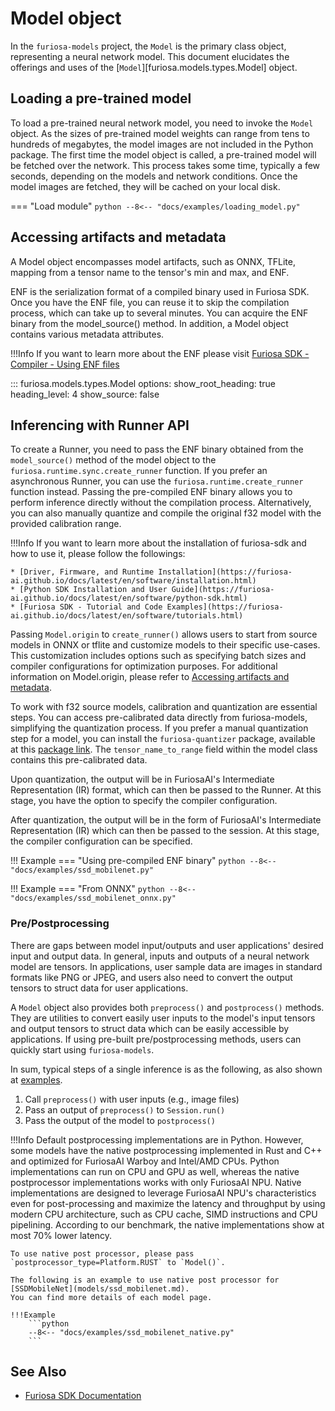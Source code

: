 # Model object

In the `furiosa-models` project, the `Model` is the primary class object, representing a neural network model. This document elucidates the offerings and uses of the [`Model`][furiosa.models.types.Model] object.


## Loading a pre-trained model

To load a pre-trained neural network model, you need to invoke the `Model` object.
As the sizes of pre-trained model weights can range from tens to hundreds of megabytes,
the model images are not included in the Python package. The first time the model object is called,
a pre-trained model will be fetched over the network. This process takes some time,
typically a few seconds, depending on the models and network conditions.
Once the model images are fetched, they will be cached on your local disk.

=== "Load module"
    ```python
    --8<-- "docs/examples/loading_model.py"
    ```

<a name="accessing_artifacts_and_metadata"></a>

## Accessing artifacts and metadata

A Model object encompasses model artifacts, such as ONNX, TFLite, mapping from a tensor name to the tensor's min and max, and ENF.

ENF is the serialization format of a compiled binary used in Furiosa SDK.
Once you have the ENF file, you can reuse it to skip the compilation process, which can take up to several minutes.
You can acquire the ENF binary from the model_source() method.
In addition, a Model object contains various metadata attributes.

!!!Info
    If you want to learn more about the ENF please visit
    [Furiosa SDK - Compiler - Using ENF files](https://furiosa-ai.github.io/docs/latest/en/software/compiler.html#using-enf-files)


::: furiosa.models.types.Model
    options:
        show_root_heading: true
        heading_level: 4
        show_source: false


## Inferencing with Runner API

To create a Runner, you need to pass the ENF binary obtained from the `model_source()` method of the model object to the `furiosa.runtime.sync.create_runner` function. If you prefer an asynchronous Runner, you can use the `furiosa.runtime.create_runner` function instead. Passing the pre-compiled ENF binary allows you to perform inference directly without the compilation process. Alternatively, you can also manually quantize and compile the original f32 model with the provided calibration range.


!!!Info
    If you want to learn more about the installation of furiosa-sdk and how to use it, please follow the followings:

    * [Driver, Firmware, and Runtime Installation](https://furiosa-ai.github.io/docs/latest/en/software/installation.html)
    * [Python SDK Installation and User Guide](https://furiosa-ai.github.io/docs/latest/en/software/python-sdk.html)
    * [Furiosa SDK - Tutorial and Code Examples](https://furiosa-ai.github.io/docs/latest/en/software/tutorials.html)

Passing `Model.origin` to `create_runner()` allows users to start from source models in ONNX or tflite and customize models to their specific use-cases. This customization includes options such as specifying batch sizes and compiler configurations for optimization purposes. For additional information on Model.origin, please refer to [Accessing artifacts and metadata](#accessing_artifacts_and_metadata).

To work with f32 source models, calibration and quantization are essential steps.
You can access pre-calibrated data directly from furiosa-models, simplifying the quantization process.
If you prefer a manual quantization step for a model, you can install the `furiosa-quantizer` package, available at this [package link](https://furiosa-ai.github.io/docs/latest/en/software/python-sdk.html#quantizer).
The `tensor_name_to_range` field within the model class contains this pre-calibrated data.

Upon quantization, the output will be in FuriosaAI's Intermediate Representation (IR) format, which can then be passed to the Runner. At this stage, you have the option to specify the compiler configuration.

After quantization, the output will be in the form of FuriosaAI's Intermediate Representation (IR) which
can then be passed to the session. At this stage, the compiler configuration can be specified.


<a name="Examples"></a>
!!! Example
    === "Using pre-compiled ENF binary"
        ```python
        --8<-- "docs/examples/ssd_mobilenet.py"
        ```


!!! Example
    === "From ONNX"
        ```python
        --8<-- "docs/examples/ssd_mobilenet_onnx.py"
        ```


### Pre/Postprocessing

There are gaps between model input/outputs and user applications' desired input and output data.
In general, inputs and outputs of a neural network model are tensors. In applications,
user sample data are images in standard formats like PNG or JPEG, and
users also need to convert the output tensors to struct data for user applications.

A `Model` object also provides both `preprocess()` and `postprocess()` methods.
They are utilities to convert easily user inputs to the model's input tensors and output tensors
to struct data which can be easily accessible by applications.
If using pre-built pre/postprocessing methods, users can quickly start using `furiosa-models`.

In sum, typical steps of a single inference is as the following, as also shown at [examples](#Examples).

1. Call `preprocess()` with user inputs (e.g., image files)
2. Pass an output of `preprocess()` to `Session.run()`
3. Pass the output of the model to `postprocess()`


!!!Info
    Default postprocessing implementations are in Python.
    However, some models have the native postprocessing implemented in Rust and C++ and
    optimized for FuriosaAI Warboy and Intel/AMD CPUs.
    Python implementations can run on CPU and GPU as well, whereas
    the native postprocessor implementations works with only FuriosaAI NPU.
    Native implementations are designed to leverage FuriosaAI NPU's characteristics even for post-processing
    and maximize the latency and throughput by using modern CPU architecture,
    such as CPU cache, SIMD instructions and CPU pipelining.
    According to our benchmark, the native implementations show at most 70% lower latency.

    To use native post processor, please pass `postprocessor_type=Platform.RUST` to `Model()`.

    The following is an example to use native post processor for [SSDMobileNet](models/ssd_mobilenet.md).
    You can find more details of each model page.

    !!!Example
        ```python
        --8<-- "docs/examples/ssd_mobilenet_native.py"
        ```

## See Also

* [Furiosa SDK Documentation](https://furiosa-ai.github.io/docs/latest/en/)
